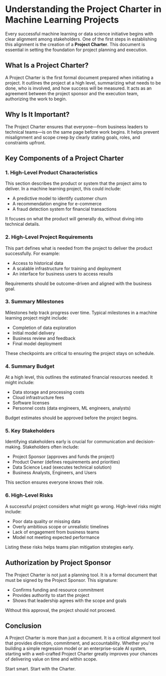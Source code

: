 # Understanding the Project Charter in Machine Learning Projects

Every successful machine learning or data science initiative begins with clear alignment among stakeholders. One of the first steps in establishing this alignment is the creation of a **Project Charter**. This document is essential in setting the foundation for project planning and execution.

## What Is a Project Charter?

A Project Charter is the first formal document prepared when initiating a project. It outlines the project at a high level, summarizing what needs to be done, who is involved, and how success will be measured. It acts as an agreement between the project sponsor and the execution team, authorizing the work to begin.

## Why Is It Important?

The Project Charter ensures that everyone—from business leaders to technical teams—is on the same page before work begins. It helps prevent misalignment and scope creep by clearly stating goals, roles, and constraints upfront.

## Key Components of a Project Charter

### 1. High-Level Product Characteristics

This section describes the product or system that the project aims to deliver. In a machine learning project, this could include:

- A predictive model to identify customer churn
- A recommendation engine for e-commerce
- A fraud detection system for financial transactions

It focuses on what the product will generally do, without diving into technical details.

### 2. High-Level Project Requirements

This part defines what is needed from the project to deliver the product successfully. For example:

- Access to historical data
- A scalable infrastructure for training and deployment
- An interface for business users to access results

Requirements should be outcome-driven and aligned with the business goal.

### 3. Summary Milestones

Milestones help track progress over time. Typical milestones in a machine learning project might include:

- Completion of data exploration
- Initial model delivery
- Business review and feedback
- Final model deployment

These checkpoints are critical to ensuring the project stays on schedule.

### 4. Summary Budget

At a high level, this outlines the estimated financial resources needed. It might include:

- Data storage and processing costs
- Cloud infrastructure fees
- Software licenses
- Personnel costs (data engineers, ML engineers, analysts)

Budget estimates should be approved before the project begins.

### 5. Key Stakeholders

Identifying stakeholders early is crucial for communication and decision-making. Stakeholders often include:

- Project Sponsor (approves and funds the project)
- Product Owner (defines requirements and priorities)
- Data Science Lead (executes technical solution)
- Business Analysts, Engineers, and Users

This section ensures everyone knows their role.

### 6. High-Level Risks

A successful project considers what might go wrong. High-level risks might include:

- Poor data quality or missing data
- Overly ambitious scope or unrealistic timelines
- Lack of engagement from business teams
- Model not meeting expected performance

Listing these risks helps teams plan mitigation strategies early.

## Authorization by Project Sponsor

The Project Charter is not just a planning tool. It is a formal document that must be signed by the Project Sponsor. This signature:

- Confirms funding and resource commitment
- Provides authority to start the project
- Shows that leadership agrees with the scope and goals

Without this approval, the project should not proceed.

## Conclusion

A Project Charter is more than just a document. It is a critical alignment tool that provides direction, commitment, and accountability. Whether you're building a simple regression model or an enterprise-scale AI system, starting with a well-crafted Project Charter greatly improves your chances of delivering value on time and within scope.

Start smart. Start with the Charter.
